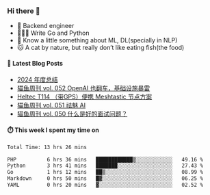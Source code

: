 ### Hi there 👋

- 🔧 Backend engineer
- 👨🏻‍💻 Write Go and Python
- 🔭 Know a little something about ML, DL(specially in NLP)
- 🐱 A cat by nature, but really don’t like eating fish(the food)

#### 📖 Latest Blog Posts
<!-- BLOG-POST-LIST:START -->
- [2024 年度总结](https://ameow.xyz/archives/2024-wrapup)
- [猫鱼周刊 vol. 052 OpenAI 也翻车，基础设施暴雷](https://ameow.xyz/archives/weekly-052)
- [Heltec T114 （带GPS）便携 Meshtastic 节点方案](https://ameow.xyz/archives/meshtastic-heltec-t114)
- [猫鱼周刊 vol. 051 祛魅 AI](https://ameow.xyz/archives/weekly-051)
- [猫鱼周刊 vol. 050 什么是好的面试问题？](https://ameow.xyz/archives/weekly-050)
<!-- BLOG-POST-LIST:END -->

#### ⏱️ This week I spent my time on
<!--START_SECTION:waka-->

```txt
Total Time: 13 hrs 26 mins

PHP          6 hrs 36 mins   ████████████▒░░░░░░░░░░░░   49.16 %
Python       3 hrs 41 mins   ███████░░░░░░░░░░░░░░░░░░   27.43 %
Go           1 hrs 12 mins   ██▒░░░░░░░░░░░░░░░░░░░░░░   08.99 %
Markdown     0 hrs 50 mins   █▓░░░░░░░░░░░░░░░░░░░░░░░   06.25 %
YAML         0 hrs 20 mins   ▓░░░░░░░░░░░░░░░░░░░░░░░░   02.52 %
```

<!--END_SECTION:waka-->

<!--
**LeslieLeung/LeslieLeung** is a ✨ _special_ ✨ repository because its `README.md` (this file) appears on your GitHub profile.

Here are some ideas to get you started:

- 🔭 I’m currently working on ...
- 🌱 I’m currently learning ...
- 👯 I’m looking to collaborate on ...
- 🤔 I’m looking for help with ...
- 💬 Ask me about ...
- 📫 How to reach me: ...
- 😄 Pronouns: ...
- ⚡ Fun fact: ...
-->
